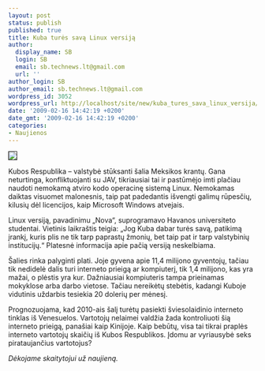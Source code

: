 ```yaml
---
layout: post
status: publish
published: true
title: Kuba turės savą Linux versiją
author:
  display_name: SB
  login: SB
  email: sb.technews.lt@gmail.com
  url: ''
author_login: SB
author_email: sb.technews.lt@gmail.com
wordpress_id: 3052
wordpress_url: http://localhost/site/new/kuba_tures_sava_linux_versija/
date: '2009-02-16 14:42:19 +0200'
date_gmt: '2009-02-16 14:42:19 +0200'
categories:
- Naujienos
---
```

<div class="imgright"><img src="http://tbn3.google.com/images?q=tbn:w07v1Gi4oG_lTM:http://www.isrcomputing.com/notes/linux_logo.gif" border="1" /></div>
<p>Kubos Respublika – valstybė stūksanti šalia Meksikos krantų. Gana neturtinga, konfliktuojanti su JAV, tikriausiai tai ir pastūmėjo imti plačiau naudoti nemokamą atviro kodo operacinę sistemą Linux. Nemokamas daiktas visuomet malonesnis, taip pat padedantis išvengti galimų rūpesčių, kilusių dėl licencijos, kaip Microsoft Windows atvejais. </p>
<p>Linux versiją, pavadinimu „Nova“, suprogramavo Havanos universiteto studentai. Vietinis laikraštis teigia: „Jog Kuba dabar turės savą, patikimą įrankį, kuris plis ne tik tarp paprastų žmonių, bet taip pat ir tarp valstybinių institucijų.“ Platesnė informacija apie pačią versiją neskelbiama. </p>
<p>Šalies rinka palyginti plati. Joje gyvena apie 11,4 milijono gyventojų, tačiau tik nedidelė dalis turi interneto prieigą ar kompiuterį, tik 1,4 milijono, kas yra mažai, o plėstis yra kur. Dažniausiai kompiuteris tampa prieinamas mokyklose arba darbo vietose. Tačiau nereikėtų stebėtis, kadangi Kuboje vidutinis uždarbis tesiekia 20 dolerių per mėnesį. </p>
<p>Prognozuojama, kad 2010-ais šalį turėtų pasiekti šviesolaidinio interneto tinklas iš Venesuelos. Vartotojų nelaimei valdžia žada kontroliuoti šią interneto prieigą, panašiai kaip Kinijoje. Kaip bebūtų, visa tai tikrai praplės interneto vartotojų skaičių iš Kubos Respublikos. Įdomu ar vyriausybė seks pirataujančius vartotojus? </p>
<p><i>Dėkojame skaitytojui už naujieną.</i></p>
